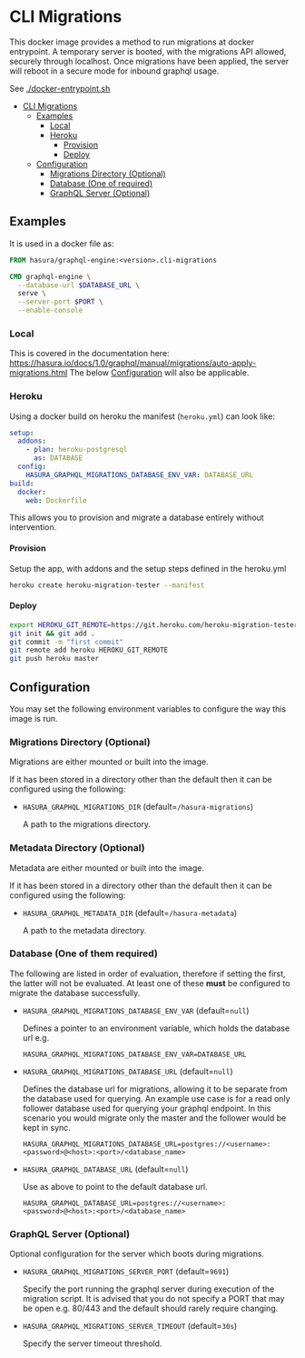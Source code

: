 # CLI Migrations

This docker image provides a method to run migrations at docker entrypoint.
A temporary server is booted, with the migrations API allowed, securely through localhost.
Once migrations have been applied, the server will reboot in a secure mode for inbound graphql usage.

See [./docker-entrypoint.sh](docker-entrypoint.sh)

- [CLI Migrations](#cli-migrations)
  - [Examples](#examples)
    - [Local](#local)
    - [Heroku](#heroku)
      - [Provision](#provision)
      - [Deploy](#deploy)
  - [Configuration](#configuration)
    - [Migrations Directory (Optional)](#migrations-directory-optional)
    - [Database (One of required)](#database-one-of-them-required)
    - [GraphQL Server (Optional)](#graphql-server-optional)

## Examples

It is used in a docker file as:

```dockerfile
FROM hasura/graphql-engine:<version>.cli-migrations

CMD graphql-engine \
  --database-url $DATABASE_URL \
  serve \
  --server-port $PORT \
  --enable-console
```

### Local

This is covered in the documentation here: https://hasura.io/docs/1.0/graphql/manual/migrations/auto-apply-migrations.html
The below [Configuration](#configuration) will also be applicable.

### Heroku

Using a docker build on heroku the manifest (`heroku.yml`) can look like:

```yaml
setup:
  addons:
    - plan: heroku-postgresql
      as: DATABASE
  config:
    HASURA_GRAPHQL_MIGRATIONS_DATABASE_ENV_VAR: DATABASE_URL
build:
  docker:
    web: Dockerfile
```

This allows you to provision and migrate a database entirely without intervention.

#### Provision

Setup the app, with addons and the setup steps defined in the heroku.yml

```bash
heroku create heroku-migration-tester --manifest
```

#### Deploy

```bash
export HEROKU_GIT_REMOTE=https://git.heroku.com/heroku-migration-tester.git
git init && git add .
git commit -m "first commit"
git remote add heroku HEROKU_GIT_REMOTE
git push heroku master
```

## Configuration

You may set the following environment variables to configure the way this image is run.

### Migrations Directory (Optional)

Migrations are either mounted or built into the image.

If it has been stored in a directory other than the default then it can be configured using the following:

- `HASURA_GRAPHQL_MIGRATIONS_DIR` (default=`/hasura-migrations`)

  A path to the migrations directory.

### Metadata Directory (Optional)

Metadata are either mounted or built into the image.

If it has been stored in a directory other than the default then it can be configured using the following:

- `HASURA_GRAPHQL_METADATA_DIR` (default=`/hasura-metadata`)

  A path to the metadata directory.

### Database (One of them required)

The following are listed in order of evaluation, therefore if setting the first, the latter will not be evaluated.
At least one of these **must** be configured to migrate the database successfully.

- `HASURA_GRAPHQL_MIGRATIONS_DATABASE_ENV_VAR` (default=`null`)

  Defines a pointer to an environment variable, which holds the database url e.g.

  `HASURA_GRAPHQL_MIGRATIONS_DATABASE_ENV_VAR=DATABASE_URL`

- `HASURA_GRAPHQL_MIGRATIONS_DATABASE_URL` (default=`null`)

  Defines the database url for migrations, allowing it to be separate from the database used for querying.
  An example use case is for a read only follower database used for querying your graphql endpoint. In this
  scenario you would migrate only the master and the follower would be kept in sync.

  `HASURA_GRAPHQL_MIGRATIONS_DATABASE_URL=postgres://<username>:<password>@<host>:<port>/<database_name>`

- `HASURA_GRAPHQL_DATABASE_URL` (default=`null`)

  Use as above to point to the default database url.

  `HASURA_GRAPHQL_DATABASE_URL=postgres://<username>:<password>@<host>:<port>/<database_name>`

### GraphQL Server (Optional)

  Optional configuration for the server which boots during migrations.

- `HASURA_GRAPHQL_MIGRATIONS_SERVER_PORT` (default=`9691`)

  Specify the port running the graphql server during execution of the migration script.
  It is advised that you do not specify a PORT that may be open e.g. 80/443 and the default should rarely require changing.

- `HASURA_GRAPHQL_MIGRATIONS_SERVER_TIMEOUT` (default=`30s`)

  Specify the server timeout threshold.
